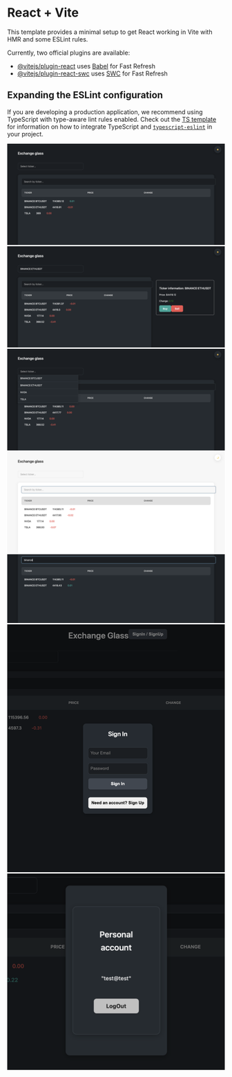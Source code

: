 # React + Vite

This template provides a minimal setup to get React working in Vite with HMR and some ESLint rules.

Currently, two official plugins are available:

- [@vitejs/plugin-react](https://github.com/vitejs/vite-plugin-react/blob/main/packages/plugin-react) uses [Babel](https://babeljs.io/) for Fast Refresh
- [@vitejs/plugin-react-swc](https://github.com/vitejs/vite-plugin-react/blob/main/packages/plugin-react-swc) uses [SWC](https://swc.rs/) for Fast Refresh

## Expanding the ESLint configuration

If you are developing a production application, we recommend using TypeScript with type-aware lint rules enabled. Check out the [TS template](https://github.com/vitejs/vite/tree/main/packages/create-vite/template-react-ts) for information on how to integrate TypeScript and [`typescript-eslint`](https://typescript-eslint.io) in your project.


![alt text](https://github.com/Cauteros974/trading-app/blob/main/src/assets/photo1.png)
![alt text](https://github.com/Cauteros974/trading-app/blob/main/src/assets/photo2.png)
![alt text](https://github.com/Cauteros974/trading-app/blob/main/src/assets/photo3.png)
![alt text](https://github.com/Cauteros974/trading-app/blob/main/src/assets/photo5.png)
![alt text](https://github.com/Cauteros974/trading-app/blob/main/src/assets/photo6.png)
![alt text](https://github.com/Cauteros974/trading-app/blob/main/src/assets/photo8.png)
![alt text](https://github.com/Cauteros974/trading-app/blob/main/src/assets/photo9.png)
